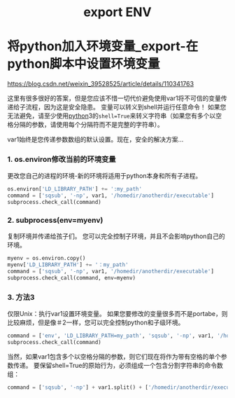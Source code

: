 <h1 align="center">export ENV</h1>


# 将python加入环境变量_export-在python脚本中设置环境变量

https://blog.csdn.net/weixin_39528525/article/details/110341763



这里有很多很好的答案，但是您应该不惜一切代价避免使用var1将不可信的变量传递给子流程，因为这是安全隐患。 变量可以转义到shell并运行任意命令！ 如果您无法避免，请至少使用[python](https://so.csdn.net/so/search?from=pc_blog_highlight&q=python)3的`shell=True`来转义字符串（如果您有多个以空格分隔的参数，请使用每个分隔符而不是完整的字符串）。



var1始终是您传递参数数组的默认设置。现在，安全的解决方案...

### 1. os.environ修改当前的环境变量

更改您自己的进程的环境-新的环境将适用于python本身和所有子进程。

```python
os.environ['LD_LIBRARY_PATH'] += ':my_path'
command = ['sqsub', '-np', var1, '/homedir/anotherdir/executable']
subprocess.check_call(command)
```



### 2. subprocess(env=myenv)

复制环境并传递给孩子们。 您可以完全控制子环境，并且不会影响python自己的环境。

```python
myenv = os.environ.copy()
myenv['LD_LIBRARY_PATH'] += '：my_path'
command = ['sqsub', '-np', var1, '/homedir/anotherdir/executable']
subprocess.check_call(command, env=myenv)
```



### 3. 方法3

仅限Unix：执行var1设置环境变量。 如果您要修改的变量很多而不是portabe，则比较麻烦，但是像＃2一样，您可以完全控制python和子级环境。

```python
command = ['env', 'LD_LIBRARY_PATH=my_path', 'sqsub', '-np', var1, '/homedir/anotherdir/executable']
subprocess.check_call(command)
```



当然，如果var1包含多个以空格分隔的参数，则它们现在将作为带有空格的单个参数传递。 要保留shell=True的原始行为，必须组成一个包含分割字符串的命令数组：

```python
command = ['sqsub', '-np'] + var1.split() + ['/homedir/anotherdir/executable']
```


